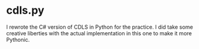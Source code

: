 # cdls.py

I rewrote the C# version of CDLS in Python for the practice.  I did take some creative liberties with the actual implementation in this one to make it more Pythonic.

